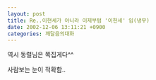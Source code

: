 ```yaml
---
layout: post
title: Re..이현세가 아니라 이제부텀 '이헌세' 임(냉무)
date: 2002-12-06 13:11:21 +0900
categories: 깨달음의대화
---
```

역시 동렬님은 쪽집게다^^
  
사람보는 눈이 적확함..